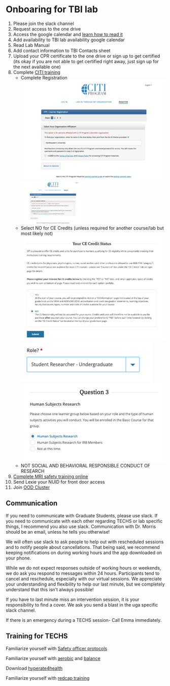 # Onboaring for TBI lab
1. Please join the slack channel 
2. Request access to the one drive 
3. Access the google calendar and [learn how to read it](calendar.md)  
4. Add availability to TBI lab availability google calendar 
5. Read Lab Manual 
6. Add contact information to TBI Contacts sheet 
7. Upload your CPR certificate to the one drive or sign up to get certified (its okay if you are not able to get certified right away, just sign up for the next available one) 
8. Complete [CITI training](https://www.citiprogram.org/index.cfm?pageID=154&icat=0&ac=0&region=1&message=0#)
    - Complete Registration
      ![citi1](/img/citi/citi1.png)
      <img src="/img/citi/citi1.png" alt="citi1" width="200"/>
    - Select NO for CE Credits (unless required for another course/lab but most likely not)
    ![citi2](/docs/img/citi/citi2.png)
    ![citi3](/docs/img/citi/citi3.png)
    ![citi4](/docs/img/citi/citi4.png)
    - NOT SOCIAL AND BEHAVIORAL RESPONSIBLE CONDUCT OF RESEARCH 
10. [Complete MRI safety training online](https://neu.co1.qualtrics.com/jfe/form/SV_9NXRuWgD0GW4yiN)  
11. Send Lexie your NUID for front door access 
12. Join [OOD Cluster](oodcluster.md)
## Communication 
If you need to communicate with Graduate Students, please use slack. If you need to communicate with each other regarding TECHS or lab specific things, I recommend you also use slack. Communication with Dr. Morris should be an email, unless he tells you otherwise! 

We will often use slack to ask people to help out with rescheduled sessions and to notify people about cancellations. That being said, we recommend keeping notifications on during working hours and the app downloaded on your phone.  

While we do not expect responses outside of working hours or weekends, we do ask you respond to messages within 24 hours. Participants tend to cancel and reschedule, especially with our virtual sessions. We appreciate your understanding and flexibility to help our last minute, but we completely understand that this isn't always possible! 

If you have to last minute miss an intervention session, it is your responsibility to find a cover. We ask you send a blast in the uga specific slack channel.  

If there is an emergency during a TECHS session- Call Emma immediately. 

## Training for TECHS 

Familiarize yourself with [Safety officer protocols](/docs/img/techs/so.pdf)

Familiarize yourself with [aerobic](/docs/img/techs/aerobic.pdf) and [balance](/docs/img/techs/balance.pdf)

Download [hyperate4health](https://hyperate4health.netlify.app/)  

Familiarize yourself with <a href="/docs/img/techs/redcap.pdf">redcap training</a>


 
